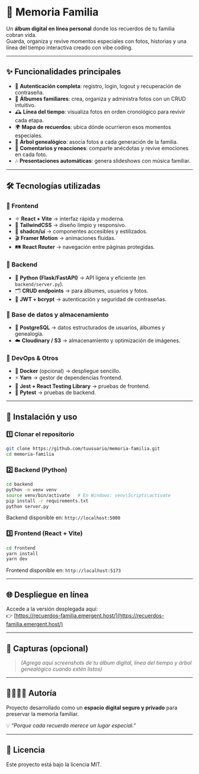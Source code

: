 # 📸 Memoria Familia  

Un **álbum digital en línea personal** donde los recuerdos de tu familia cobran vida.  
Guarda, organiza y revive momentos especiales con fotos, historias y una línea del tiempo interactiva creado con vibe coding.  

---

## ✨ Funcionalidades principales
- 🔐 **Autenticación completa**: registro, login, logout y recuperación de contraseña.  
- 📂 **Álbumes familiares**: crea, organiza y administra fotos con un CRUD intuitivo.  
- 🕰️ **Línea del tiempo**: visualiza fotos en orden cronológico para revivir cada etapa.  
- 🌍 **Mapa de recuerdos**: ubica dónde ocurrieron esos momentos especiales.  
- 🌳 **Árbol genealógico**: asocia fotos a cada generación de la familia.  
- 💬 **Comentarios y reacciones**: comparte anécdotas y revive emociones en cada foto.  
- 🎶 **Presentaciones automáticas**: genera slideshows con música familiar.  

---

## 🛠️ Tecnologías utilizadas

### 🔹 Frontend
- ⚛️ **React + Vite** → interfaz rápida y moderna.  
- 🎨 **TailwindCSS** → diseño limpio y responsivo.  
- 🧩 **shadcn/ui** → componentes accesibles y estilizados.  
- 🎬 **Framer Motion** → animaciones fluidas.  
- 🛤️ **React Router** → navegación entre páginas protegidas.  

### 🔹 Backend
- 🐍 **Python (Flask/FastAPI)** → API ligera y eficiente (en `backend/server.py`).  
- 🗂️ **CRUD endpoints** → para álbumes, usuarios y fotos.  
- 🔐 **JWT + bcrypt** → autenticación y seguridad de contraseñas.  

### 🔹 Base de datos y almacenamiento
- 🐘 **PostgreSQL** → datos estructurados de usuarios, álbumes y genealogía.  
- ☁️ **Cloudinary / S3** → almacenamiento y optimización de imágenes.  

### 🔹 DevOps & Otros
- 🐳 **Docker** (opcional) → despliegue sencillo.  
- ⚡ **Yarn** → gestor de dependencias frontend.  
- 🧪 **Jest + React Testing Library** → pruebas de frontend.  
- 🧪 **Pytest** → pruebas de backend.  

---

## 🚀 Instalación y uso

### 1️⃣ Clonar el repositorio
```bash
git clone https://github.com/tuusuario/memoria-familia.git
cd memoria-familia
```

### 2️⃣ Backend (Python)
```bash
cd backend
python -m venv venv
source venv/bin/activate   # En Windows: venv\Scripts\activate
pip install -r requirements.txt
python server.py
```
Backend disponible en: `http://localhost:5000`

### 3️⃣ Frontend (React + Vite)
```bash
cd frontend
yarn install
yarn dev
```
Frontend disponible en: `http://localhost:5173`

---

## 🌐 Despliegue en línea
Accede a la versión desplegada aquí:  
👉 [https://recuerdos-familia.emergent.host/](https://recuerdos-familia.emergent.host/)  

---

## 🌟 Capturas (opcional)
> *(Agrega aquí screenshots de tu álbum digital, línea del tiempo y árbol genealógico cuando estén listos)*

---

## 👨‍👩‍👧‍👦 Autoría
Proyecto desarrollado como un **espacio digital seguro y privado** para preservar la memoria familiar.  

💡 *“Porque cada recuerdo merece un lugar especial.”*  

---

## 📜 Licencia
Este proyecto está bajo la licencia MIT.  
